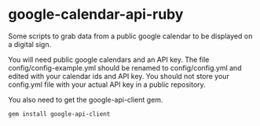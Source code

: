 # google-calendar-api-ruby

Some scripts to grab data from a public google calendar to be displayed on a digital sign.

You will need public google calendars and an API key.  The file config/config-example.yml should be renamed
to config/config.yml and edited with your calendar ids and API key.  You should not store your config.yml 
file with your actual API key in a public repository.

You also need to get the google-api-client gem.

`gem install google-api-client`


